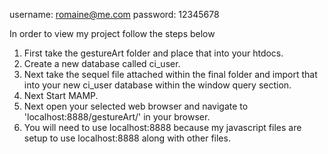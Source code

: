 username: romaine@me.com
password: 12345678


In order to view my project follow the steps below

1. First take the gestureArt folder and place that into your htdocs.
2. Create a new database called ci_user.
3. Next take the sequel file attached within the final folder and import that into your new ci_user database within the window query section.
4. Next Start MAMP.
5. Next open your selected web browser and navigate to 'localhost:8888/gestureArt/' in your browser.
6. You will need to use localhost:8888 because my javascript files are setup to use localhost:8888 along with other files.

